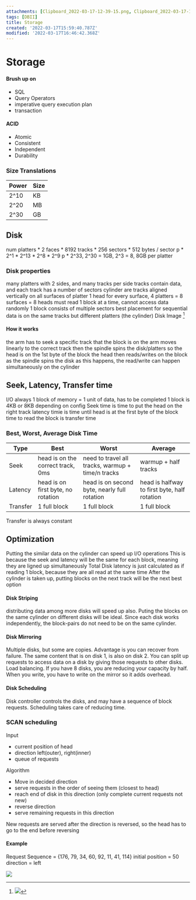 ```yaml
---
attachments: [Clipboard_2022-03-17-12-39-15.png, Clipboard_2022-03-17-12-46-36.png]
tags: [DBII]
title: Storage
created: '2022-03-17T15:59:40.787Z'
modified: '2022-03-17T16:46:42.368Z'
---
```


# Storage
#### Brush up on
- SQL 
- Query Operators
- imperative query execution plan
- transaction

#### ACID
- Atomic
- Consistent
- Independent
- Durability

### Size Translations
| Power | Size |
|-|-|
| 2^10 | KB |
| 2^20 | MB |
| 2^30 | GB |

## Disk
num platters * 2 faces * 8192 tracks * 256 sectors * 512 bytes / sector
p * 2^1 * 2^13 * 2^8 * 2^9
p * 2^33, 2^30 = 1GB, 2^3 = 8, 8GB per platter

### Disk properties
many platters with 2 sides, and many tracks per side
tracks contain data, and each track has a number of sectors
cylinder are tracks aligned vertically on all surfaces of platter
1 head for every surface, 4 platters = 8 surfaces = 8 heads
must read 1 block at a time, cannot access data randomly
1 block consists of multiple sectors
best placement for sequential data is on the same tracks but different platters (the cylinder)
Disk Image [^1]

#### How it works
the arm has to seek a specific track that the block is on
the arm moves linearly to the correct track
then the spindle spins the disk/platters so the head is on the 1st byte of the block
the head then reads/writes on the block as the spindle spins the disk
as this happens, the read/write can happen simultaneously on the cylinder

## Seek, Latency, Transfer time
I/O always 1 block of memory = 1 unit of data, has to be completed
1 block is 4KB or 8KB depending on config
Seek time is time to put the head on the right track
latency timie is time until head is at the first byte of the block
time to read the block is transfer time

### Best, Worst, Average Disk Time
| Type | Best | Worst | Average |
|------|------|-------|---------|
| Seek | head is on the correct track, 0ms | need to travel all tracks, warmup + time/n tracks | warmup + half tracks |
| Latency | head is on first byte, no rotation | head is on second byte, nearly full rotation | head is halfway to first byte, half rotation |
| Transfer | 1 full block | 1 full block | 1 full block |
Transfer is always constant

## Optimization
Putting the similar data on the cylinder can speed up I/O operations
This is because the seek and latency will be the same for each block, meaning they are ligned up simultaneously
Total Disk latency is just calculated as if reading 1 block, because they are all read at the same time
After the cylinder is taken up, putting blocks on the next track will be the next best option

#### Disk Striping
distributing data among more disks will speed up also. Puting the blocks on the same cylinder on different disks will be ideal. Since each disk works independently, the block-pairs do not need to be on the same cylinder.

#### Disk Mirroring
Multiple disks, but some are copies. Advantage is you can recover from failure.
The same content that is on disk 1, is also on disk 2. You can split up requests to access data on a disk by giving those requests to other disks. Load balancing. If you have 8 disks, you are reducing your capacity by half. When you write, you have to write on the mirror so it adds overhead.

#### Disk Scheduling
Disk controller controls the disks, and may have a sequence of block requests. Scheduling takes care of reducing time. 

### SCAN scheduling
Input
- current position of head
- direction left(outer), right(inner)
- queue of requests

Algorithm
- Move in decided direction
- serve requests in the order of seeing them (closest to head)
- reach end of disk in this direction (only complete current requests not new)
- reverse direction
- serve remaining requests in this direction

New requests are served after the direction is reversed, so the head has to go to the end before reversing

#### Example
Request Sequence = {176, 79, 34, 60, 92, 11, 41, 114}
initial position = 50
direction = left

![](@attachment/Clipboard_2022-03-17-12-39-15.png)



[^1]: ![](@attachment/Clipboard_2022-03-17-12-46-36.png)






